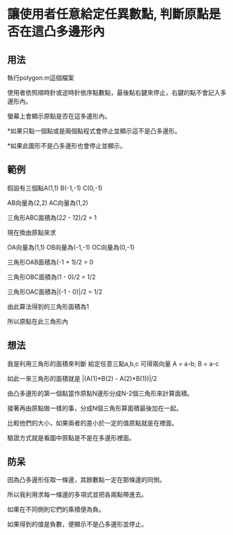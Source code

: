# 讓使用者任意給定任異數點, 判斷原點是否在這凸多邊形內

## 用法
執行polygon.m這個檔案

使用者依照順時針或逆時針依序點數點，最後點右鍵來停止，右鍵的點不會記入多邊形內。

螢幕上會顯示原點是否在這多邊形內。

*如果只點一個點或是兩個點程式會停止並顯示這不是凸多邊形。

*如果此圖形不是凸多邊形也會停止並顯示。

## 範例
假設有三個點A(1,1)  B(-1,-1)  C(0,-1)

AB向量為(2,2)  AC向量為(1,2)

三角形ABC面積為(2*2 - 1*2)/2 = 1

現在換由原點來求

OA向量為(1,1)  OB向量為(-1,-1)  OC向量為(0,-1)

三角形OAB面積為(-1 + 1)/2 = 0

三角形OBC面積為(1 - 0)/2 = 1/2

三角形OAC面積為|(-1 - 0)|/2 = 1/2

由此算法得到的三角形面積為1

所以原點在此三角形內

## 想法
我是利用三角形的面積來判斷
給定任意三點a,b,c 可得兩向量
A = a-b; B = a-c

如此一來三角形的面積就是
|(A(1)*B(2) - A(2)*B(1))|/2

由凸多邊形的第一個點當作原點N邊形分成N-2個三角形來計算面積。

接著再由原點做一樣的事，分成N個三角形算面積最後加在一起。

比較他們的大小，如果兩者的差小於一定的值原點就是在裡面。

驗證方式就是看圖中原點是不是在多邊形裡面。

## 防呆
因為凸多邊形任取一條邊，其餘數點一定在那條邊的同側。

所以我利用求每一條邊的多項式並把各兩點帶進去。

如果在不同側則它們的乘積便為負。

如果得到的值是負數，便顯示不是凸多邊形並停止。


